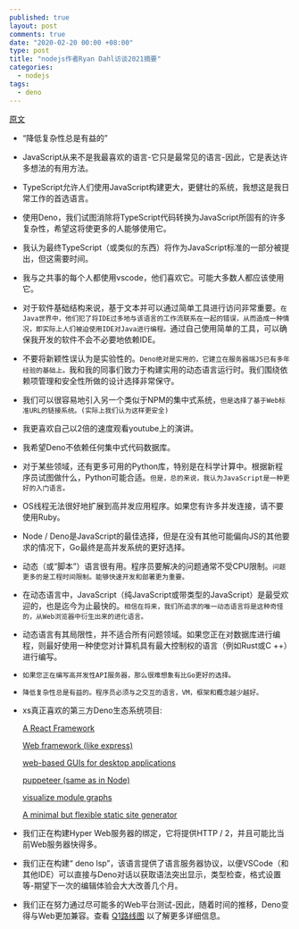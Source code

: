 ```yaml
---
published: true
layout: post
comments: true
date: "2020-02-20 00:00 +08:00"
type: post
title: "nodejs作者Ryan Dahl访谈2021摘要"
categories:
  - nodejs
tags:
  - deno
---
```

[原文](https://evrone.com/ryan-dahl-interview) 
- “降低复杂性总是有益的”
- JavaScript从来不是我最喜欢的语言-它只是最常见的语言-因此，它是表达许多想法的有用方法。
- TypeScript允许人们使用JavaScript构建更大，更健壮的系统，我想这是我日常工作的首选语言。 
- 使用Deno，我们试图消除将TypeScript代码转换为JavaScript所固有的许多复杂性，希望这将使更多的人能够使用它。
- 我认为最终TypeScript（或类似的东西）将作为JavaScript标准的一部分被提出，但这需要时间。
- 我与之共事的每个人都使用vscode，他们喜欢它。可能大多数人都应该使用它。
- 对于软件基础结构来说，基于文本并可以通过简单工具进行访问非常重要。`在Java世界中，他们犯了将IDE过多地与该语言的工作流联系在一起的错误，从而造成一种情况，即实际上人们被迫使用IDE对Java进行编程。`通过自己使用简单的工具，可以确保我开发的软件不会不必要地依赖IDE。
- 不要将新颖性误认为是实验性的。`Deno绝对是实用的，它建立在服务器端JS已有多年经验的基础上。`我和我的同事们致力于构建实用的动态语言运行时。我们围绕依赖项管理和安全性所做的设计选择非常保守。
- 我们可以很容易地引入另一个类似于NPM的集中式系统，`但是选择了基于Web标准URL的链接系统。(实际上我们认为这样更安全)`
- 我更喜欢自己以2倍的速度观看youtube上的演讲。
- 我希望Deno不依赖任何集中式代码数据库。
- 对于某些领域，还有更多可用的Python库，特别是在科学计算中。根据新程序员试图做什么，Python可能合适。`但是，总的来说，我认为JavaScript是一种更好的入门语言。`
- OS线程无法很好地扩展到高并发应用程序。如果您有许多并发连接，请不要使用Ruby。
- Node / Deno是JavaScript的最佳选择，但是在没有其他可能偏向JS的其他要求的情况下，Go最终是高并发系统的更好选择。
- 动态（或“脚本”）语言很有用。程序员要解决的问题通常不受CPU限制。`问题更多的是工程时间限制。能够快速开发和部署更为重要。`
- 在动态语言中，JavaScript（纯JavaScript或带类型的JavaScript）是最受欢迎的，也是迄今为止最快的。`相信在将来，我们所追求的唯一动态语言将是这种奇怪的，从Web浏览器中衍生出来的进化语言。`
- 动态语言有其局限性，并不适合所有问题领域。如果您正在对数据库进行编程，则最好使用一种使您对计算机具有最大控制权的语言（例如Rust或C ++）进行编写。
- `如果您正在编写高并发性API服务器，那么很难想象有比Go更好的选择。`
- `降低复杂性总是有益的。程序员必须与之交互的语言，VM，框架和概念越少越好。`

- xs真正喜欢的第三方Deno生态系统项目:

    [A React Framework](https://alephjs.org/)

    [Web framework (like express)](https://deno.land/x/oak@v6.5.0)

    [web-based GUIs for desktop applications](https://deno.land/x/webview@0.5.5)

    [puppeteer (same as in Node)](https://deno.land/x/puppeteer@5.5.1)

    [visualize module graphs](https://deno-visualizer.danopia.net/)

    [A minimal but flexible static site generator](https://github.com/mdubourg001/ssgo)
- 我们正在构建Hyper Web服务器的绑定，它将提供HTTP / 2，并且可能比当前Web服务器快得多。
- 我们正在构建“ deno lsp”，该语言提供了语言服务器协议，以便VSCode（和其他IDE）可以直接与Deno对话以获取语法突出显示，类型检查，格式设置等-期望下一次的编辑体验会大大改善几个月。
- 我们正在努力通过尽可能多的Web平台测试-因此，随着时间的推移，Deno变得与Web更加兼容。查看 [Q1路线图](https://github.com/denoland/deno/issues/8824) 以了解更多详细信息。
